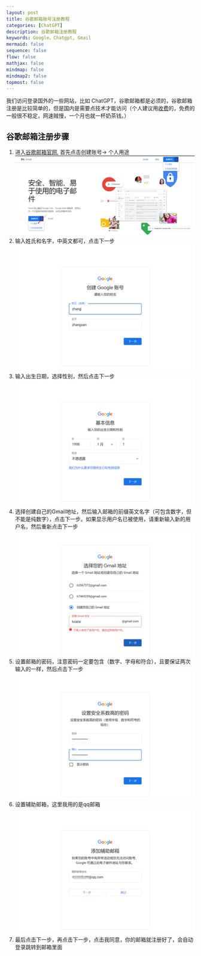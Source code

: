 ```yaml
---
layout: post
title: 谷歌邮箱账号注册教程
categories: [ChatGPT]
description: 谷歌邮箱注册教程
keywords: Google，Chatgpt, Gmail
mermaid: false
sequence: false
flow: false
mathjax: false
mindmap: false
mindmap2: false
topmost: false
---
```

我们访问登录国外的一些网站，比如 ChatGPT，谷歌邮箱都是必须的，谷歌邮箱注册是比较简单的，但是国内是需要点技术才能访问（个人建议用[收费](https://e.500ml.link)的，免费的一般很不稳定，网速贼慢，一个月也就一杯奶茶钱。）
## 谷歌邮箱注册步骤

1. 进入[谷歌邮箱官网](https://www.google.com/intl/zh-CN_cn/gmail/about/), 首先点击创建账号-> 个人用途
![创建账号](/images/2024-03-01-gmail-sign-up/gmail_sign_up_0.png)
1. 输入姓氏和名字，中英文都可，点击下一步
![姓名](/images/2024-03-01-gmail-sign-up/gmail_sign_up_1.png)
1. 输入出生日期，选择性别，然后点击下一步
![基本信息](/images/2024-03-01-gmail-sign-up/gmail_sign_up_2.png)
1. 选择创建自己的Gmail地址，然后输入邮箱的前缀英文名字（可包含数字，但不能是纯数字），点击下一步。如果显示用户名已被使用，请重新输入新的用户名，然后重新点击下一步
![用户名](/images/2024-03-01-gmail-sign-up/gmail_sign_up_3.png)
1. 设置邮箱的密码，注意密码一定要包含（数字、字母和符合），且要保证两次输入的一样，然后点击下一步
![密码](/images/2024-03-01-gmail-sign-up/gmail_sign_up_4.png)
1. 设置辅助邮箱，这里我用的是qq邮箱
![辅助邮箱](/images/2024-03-01-gmail-sign-up/gmail_sign_up_5.png)
1. 最后点击下一步，再点击下一步，点击我同意，你的邮箱就注册好了，会自动登录跳转到邮箱里面